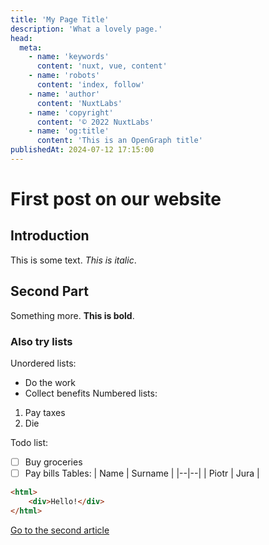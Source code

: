 ```yaml
---
title: 'My Page Title'
description: 'What a lovely page.'
head:
  meta:
    - name: 'keywords'
      content: 'nuxt, vue, content'
    - name: 'robots'
      content: 'index, follow'
    - name: 'author'
      content: 'NuxtLabs'
    - name: 'copyright'
      content: '© 2022 NuxtLabs'
    - name: 'og:title'
      content: 'This is an OpenGraph title'
publishedAt: 2024-07-12 17:15:00
---
```

# First post on our website
## Introduction 
This is some text. *This is italic*.
## Second Part
Something more. **This is bold**.
### Also try lists
Unordered lists:
 - Do the work
 - Collect benefits
Numbered lists:
 1. Pay taxes
 2. Die
 
Todo list:
 - [ ] Buy groceries
 - [ ] Pay bills
Tables:
| Name | Surname |
|--|--|
| Piotr | Jura |
```html
<html>
	<div>Hello!</div>
</html>
```
[Go to the second article](/blog/second)
